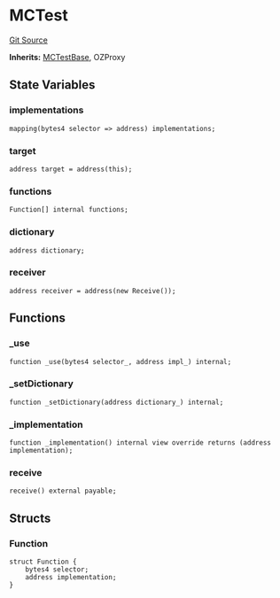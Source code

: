 # MCTest
[Git Source](https://github.com/metacontract/mc/blob/7db22f6d7abc05705d21c7601fb406ca49c18557/src/devkit/MCTest.sol)

**Inherits:**
[MCTestBase](../Flattened.sol/abstract.MCTestBase.md), OZProxy


## State Variables
### implementations

```solidity
mapping(bytes4 selector => address) implementations;
```


### target

```solidity
address target = address(this);
```


### functions

```solidity
Function[] internal functions;
```


### dictionary

```solidity
address dictionary;
```


### receiver

```solidity
address receiver = address(new Receive());
```


## Functions
### _use


```solidity
function _use(bytes4 selector_, address impl_) internal;
```

### _setDictionary


```solidity
function _setDictionary(address dictionary_) internal;
```

### _implementation


```solidity
function _implementation() internal view override returns (address implementation);
```

### receive


```solidity
receive() external payable;
```

## Structs
### Function

```solidity
struct Function {
    bytes4 selector;
    address implementation;
}
```

